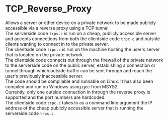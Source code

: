 # TCP_Reverse_Proxy
Allows a server or other device on a private network to be made publicly accessible via a reverse proxy using a TCP tunnel  
The serverside code `trps.c` is run on a cheap, publicly accessible server and accepts connections from both the clientside code `trpc.c` and outside clients wanting to connect in to the private server.  
The clientside code `trpc.c` is run on the machine hosting the user's server that is located on the private network.  
The clientside code connects out through the firewall of the private network to the serverside code on the public server, establishing a connection or tunnel through which outside traffic can be sent through and reach the user's previously inaccessible server.  
The code should be compilable and runnable on Linux.  It has also been compiled and run on Windows using gcc from MSYS2.  
Currently, only one outside connection in through the reverse proxy is supported and the port numbers are hardcoded.  
The clientside code `trpc.c` takes in as a command line argument the IP address of the cheap publicly accessible server that is running the serverside code `trps.c`.
